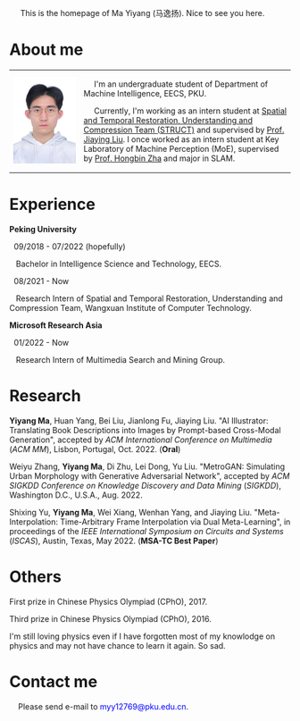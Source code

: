 
<p> &nbsp;&nbsp;&nbsp;&nbsp; This is the homepage of Ma Yiyang (马逸扬). Nice to see you here. </p>

<h1> About me </h1>
  
  <table frame="void">
    <tr>
      <td width="25%"> 
        <img src="/免冠照_白1寸_20220111.jpg" width="100%">  
      </td>
      <td width="75%">
        <p> &nbsp;&nbsp;&nbsp;&nbsp; I'm an undergraduate student of Department of Machine Intelligence, EECS, PKU. </p>
        <p> &nbsp;&nbsp;&nbsp;&nbsp; Currently, I'm working as an intern student at <a href="http://39.96.165.147/struct.html">Spatial and Temporal Restoration, Understanding and Compression Team (STRUCT)</a> and supervised by <a href="http://39.96.165.147/people/liujiaying.html"> Prof. Jiaying Liu</a>. I once worked as an intern student at Key Laboratory of Machine Perception (MoE), supervised by <a href="http://www.cis.pku.edu.cn/info/1084/1271.htm">Prof. Hongbin Zha</a> and major in SLAM.</p>
      </td>
    </tr>
  </table>

<h1> Experience </h1>

  <p><b> Peking University </b></p>

  <p> &nbsp; 09/2018 - 07/2022 (hopefully)</p>
  <p> &nbsp;&nbsp; Bachelor in Intelligence Science and Technology, EECS.</p>
  
  <p> &nbsp; 08/2021 - Now</p>
  <p> &nbsp;&nbsp; Research Intern of Spatial and Temporal Restoration, Understanding and Compression Team, Wangxuan Institute of Computer Technology.</p>
  
  <p><b> Microsoft Research Asia </b></p>
  
  <p> &nbsp; 01/2022 - Now</p>
  <p> &nbsp;&nbsp; Research Intern of Multimedia Search and Mining Group.

<h1> Research </h1>

  <p><b>Yiyang Ma</b>, Huan Yang, Bei Liu, Jianlong Fu, Jiaying Liu. "AI Illustrator: Translating Book Descriptions into Images by Prompt-based Cross-Modal Generation", accepted by <i>ACM International Conference on Multimedia</i> (<i>ACM MM</i>), Lisbon, Portugal, Oct. 2022. (<b>Oral</b>)</p>
  <p> Weiyu Zhang, <b>Yiyang Ma</b>, Di Zhu, Lei Dong, Yu Liu. "MetroGAN: Simulating Urban Morphology with Generative Adversarial Network", accepted by <i>ACM SIGKDD Conference on Knowledge Discovery and Data Mining</i> (<i>SIGKDD</i>), Washington D.C., U.S.A., Aug. 2022.</p>
  <p> Shixing Yu, <b>Yiyang Ma</b>, Wei Xiang, Wenhan Yang, and Jiaying Liu. "Meta-Interpolation: Time-Arbitrary Frame Interpolation via Dual Meta-Learning", in proceedings of the <i>IEEE International Symposium on Circuits and Systems</i> (<i>ISCAS</i>), Austin, Texas, May 2022. (<b>MSA-TC Best Paper</b>)</p>
  
<h1> Others </h1>

  <p> First prize in Chinese Physics Olympiad (CPhO), 2017.</p>
  <p> Third prize in Chinese Physics Olympiad (CPhO), 2016.</p>
  <p> I'm still loving physics even if I have forgotten most of my knowlodge on physics and may not have chance to learn it again. So sad.</p>

<h1> Contact me </h1>
  <p> &nbsp;&nbsp;&nbsp;&nbsp;Please send e-mail to <p1 style="color:#0000FF;">myy12769@pku.edu.cn</p1>.</p>
